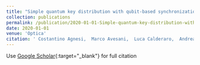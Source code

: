 ```yaml
---
title: "Simple quantum key distribution with qubit-based synchronization and a self-compensating polarization encoder"
collection: publications
permalink: /publication/2020-01-01-Simple-quantum-key-distribution-with-qubit-based-synchronization-and-a-self-compensating-polarization-encoder
date: 2020-01-01
venue: 'Optica'
citation: ' Costantino Agnesi,  Marco Avesani,  Luca Calderaro,  Andrea Stanco,  Giulio Foletto,  Mujtaba Zahidy,  Alessia Scriminich,  Francesco Vedovato,  Giuseppe Vallone,  Paolo Villoresi, &quot;Simple quantum key distribution with qubit-based synchronization and a self-compensating polarization encoder.&quot; Optica, 2020.'
---
```

Use [Google Scholar](https://scholar.google.com/scholar?q=Simple+quantum+key+distribution+with+qubit+based+synchronization+and+a+self+compensating+polarization+encoder){:target="_blank"} for full citation